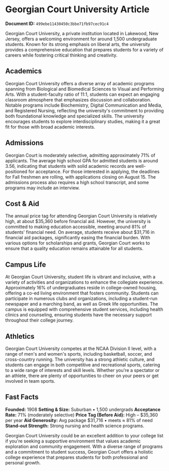 # Georgian Court University Article

**Document ID:** `499ebe11430450c3bbe71fb97cec91c4`

Georgian Court University, a private institution located in Lakewood, New Jersey, offers a welcoming environment for around 1,500 undergraduate students. Known for its strong emphasis on liberal arts, the university provides a comprehensive education that prepares students for a variety of careers while fostering critical thinking and creativity.

## Academics
Georgian Court University offers a diverse array of academic programs spanning from Biological and Biomedical Sciences to Visual and Performing Arts. With a student-faculty ratio of 11:1, students can expect an engaging classroom atmosphere that emphasizes discussion and collaboration. Notable programs include Biochemistry, Digital Communication and Media, and Registered Nursing, reflecting the university's commitment to providing both foundational knowledge and specialized skills. The university encourages students to explore interdisciplinary studies, making it a great fit for those with broad academic interests.

## Admissions
Georgian Court is moderately selective, admitting approximately 71% of applicants. The average high school GPA for admitted students is around 3.56, indicating that students with solid academic records are well-positioned for acceptance. For those interested in applying, the deadlines for Fall freshmen are rolling, with applications closing on August 15. The admissions process also requires a high school transcript, and some programs may include an interview.

## Cost & Aid
The annual price tag for attending Georgian Court University is relatively high, at about $35,360 before financial aid. However, the university is committed to making education accessible, meeting around 81% of students' financial need. On average, students receive about $31,716 in financial aid packages, significantly easing the financial burden. With various options for scholarships and grants, Georgian Court works to ensure that a quality education remains attainable for all students.

## Campus Life
At Georgian Court University, student life is vibrant and inclusive, with a variety of activities and organizations to enhance the collegiate experience. Approximately 16% of undergraduates reside in college-owned housing, offering a co-ed living environment that fosters community. Students can participate in numerous clubs and organizations, including a student-run newspaper and a marching band, as well as Greek life opportunities. The campus is equipped with comprehensive student services, including health clinics and counseling, ensuring students have the necessary support throughout their college journey.

## Athletics
Georgian Court University competes at the NCAA Division II level, with a range of men's and women's sports, including basketball, soccer, and cross-country running. The university has a strong athletic culture, and students can engage in both competitive and recreational sports, catering to a wide range of interests and skill levels. Whether you're a spectator or an athlete, there are plenty of opportunities to cheer on your peers or get involved in team sports.

## Fast Facts
**Founded:** 1908
**Setting & Size:** Suburban • 1,500 undergrads
**Acceptance Rate:** 71% (moderately selective)
**Price Tag (Before Aid):** High – $35,360 per year
**Aid Generosity:** Avg package $31,716 • meets ≈ 81% of need
**Stand-out Strength:** Strong nursing and health science programs.

Georgian Court University could be an excellent addition to your college list if you're seeking a supportive environment that values academic exploration and community engagement. With a diverse range of programs and a commitment to student success, Georgian Court offers a holistic college experience that prepares students for both professional and personal growth.
